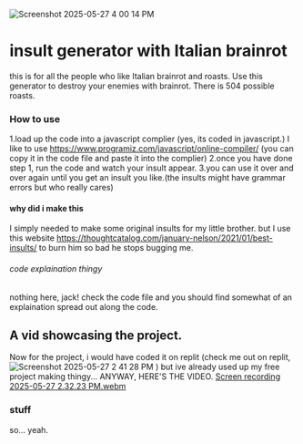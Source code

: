 ![Screenshot 2025-05-27 4 00 14 PM](https://github.com/user-attachments/assets/340d5635-d7ea-48eb-8a87-e40e487760cf)
# insult generator with Italian brainrot

this is for all the people who like Italian brainrot and roasts. Use this generator to destroy your enemies with brainrot. There is 504 possible roasts.
### How to use
1.load up the code into a javascript complier (yes, its coded in javascript.) I like to use https://www.programiz.com/javascript/online-compiler/ (you can copy it in the code file and paste it into the complier)
2.once you have done step 1, run the code and watch your insult appear.
3.you can use it over and over again until you get an insult you like.(the insults might have grammar errors but who really cares)
#### why did i make this
I simply needed to make some original insults for my little brother. but I use this website https://thoughtcatalog.com/january-nelson/2021/01/best-insults/ to burn him so bad he stops bugging me.
###### code explaination thingy
nothing here, jack! check the code file and you should find somewhat of an explaination spread out along the code.

## A vid showcasing the project.
Now for the project, i would have coded it on replit (check me out on replit,![Screenshot 2025-05-27 2 41 28 PM](https://github.com/user-attachments/assets/1b6518ba-3d22-453f-bf81-63dccb42978a)
 ) but ive already used up my free project making thingy...
 ANYWAY, HERE'S THE VIDEO.
[Screen recording 2025-05-27 2.32.23 PM.webm](https://github.com/user-attachments/assets/af016105-ecbd-44e5-af58-c40cf1c4817c)

### stuff
so... yeah.

